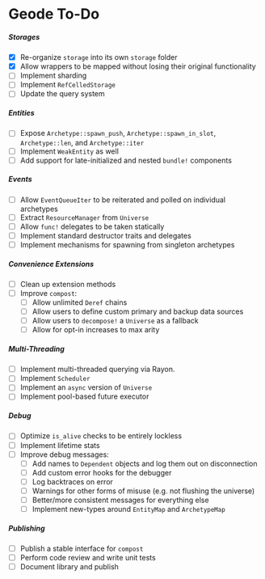# Geode To-Do

##### Storages

- [x] Re-organize `storage` into its own `storage` folder
- [x] Allow wrappers to be mapped without losing their original functionality
- [ ] Implement sharding
- [ ] Implement `RefCelledStorage`
- [ ] Update the query system

##### Entities

- [ ] Expose `Archetype::spawn_push`, `Archetype::spawn_in_slot`, `Archetype::len`, and `Archetype::iter`
- [ ] Implement `WeakEntity` as well
- [ ] Add support for late-initialized and nested `bundle!` components

##### Events

- [ ] Allow `EventQueueIter` to be reiterated and polled on individual archetypes
- [ ] Extract `ResourceManager` from `Universe`
- [ ] Allow `func!` delegates to be taken statically
- [ ] Implement standard destructor traits and delegates
- [ ] Implement mechanisms for spawning from singleton archetypes

##### Convenience Extensions

- [ ] Clean up extension methods
- [ ] Improve `compost`:
  - [ ] Allow unlimited `Deref` chains
  - [ ] Allow users to define custom primary and backup data sources
  - [ ] Allow users to `decompose!` a `Universe` as a fallback
  - [ ] Allow for opt-in increases to max arity

##### Multi-Threading

- [ ] Implement multi-threaded querying via Rayon.
- [ ] Implement `Scheduler`
- [ ] Implement an `async` version of `Universe`
- [ ] Implement pool-based future executor

##### Debug

- [ ] Optimize `is_alive` checks to be entirely lockless
- [ ] Implement lifetime stats
- [ ] Improve debug messages:
  - [ ] Add names to `Dependent` objects and log them out on disconnection
  - [ ] Add custom error hooks for the debugger
  - [ ] Log backtraces on error
  - [ ] Warnings for other forms of misuse (e.g. not flushing the universe)
  - [ ] Better/more consistent messages for everything else
  - [ ] Implement new-types around `EntityMap` and `ArchetypeMap`

##### Publishing

- [ ] Publish a stable interface for `compost`
- [ ] Perform code review and write unit tests
- [ ] Document library and publish
